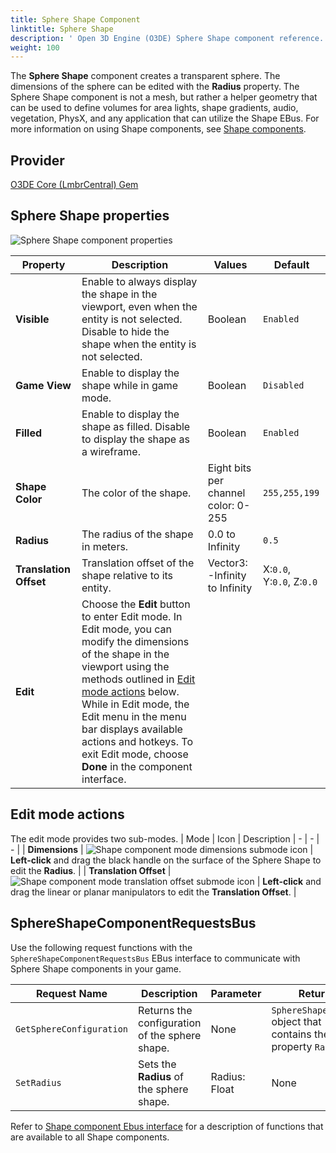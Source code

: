 ```yaml
---
title: Sphere Shape Component
linktitle: Sphere Shape
description: ' Open 3D Engine (O3DE) Sphere Shape component reference. '
weight: 100
---
```




The **Sphere Shape** component creates a transparent sphere. The dimensions of the sphere can be edited with the **Radius** property. The Sphere Shape component is not a mesh, but rather a helper geometry that can be used to define volumes for area lights, shape gradients, audio, vegetation, PhysX, and any application that can utilize the Shape EBus. For more information on using Shape components, see [Shape components](/docs/user-guide/components/reference/shape/).

## Provider

[O3DE Core (LmbrCentral) Gem](/docs/user-guide/gems/reference/o3de-core)

## Sphere Shape properties

![Sphere Shape component properties](/images/user-guide/components/reference/shape/sphere-shape-component-ui-01.png)

| Property | Description | Values | Default |
|-|-|-|-|
| **Visible** | Enable to always display the shape in the viewport, even when the entity is not selected. Disable to hide the shape when the entity is not selected. | Boolean | `Enabled` |
| **Game View** | Enable to display the shape while in game mode. | Boolean | `Disabled` |
| **Filled** | Enable to display the shape as filled.  Disable to display the shape as a wireframe. | Boolean | `Enabled` |
| **Shape Color** | The color of the shape. | Eight bits per channel color: 0-255 | `255,255,199` |
| **Radius** | The radius of the shape in meters. | 0.0 to Infinity | `0.5` |
| **Translation Offset** | Translation offset of the shape relative to its entity. | Vector3: -Infinity to Infinity | X:`0.0`, Y:`0.0`, Z:`0.0` |
| **Edit** | Choose the **Edit** button to enter Edit mode. In Edit mode, you can modify the dimensions of the shape in the viewport using the methods outlined in [Edit mode actions](#edit-mode-actions) below. While in Edit mode, the Edit menu in the menu bar displays available actions and hotkeys. To exit Edit mode, choose **Done** in the component interface. |  |  |

## Edit mode actions

The edit mode provides two sub-modes.
| Mode | Icon | Description
| - | - | - |
| **Dimensions** | ![Shape component mode dimensions submode icon](/images/user-guide/components/reference/shape/shape-component-mode-submode-dimensions.svg) | **Left-click** and drag the black handle on the surface of the Sphere Shape to edit the **Radius**. |
| **Translation Offset** | ![Shape component mode translation offset submode icon](/images/user-guide/components/reference/shape/shape-component-mode-submode-translation-offset.svg) | **Left-click** and drag the linear or planar manipulators to edit the **Translation Offset**. |

## SphereShapeComponentRequestsBus

Use the following request functions with the `SphereShapeComponentRequestsBus` EBus interface to communicate with Sphere Shape components in your game.

| Request Name | Description | Parameter | Return | Scriptable |
|-|-|-|-|-|
| `GetSphereConfiguration` | Returns the configuration of the sphere shape. | None | `SphereShapeConfig` object that contains the property `Radius`. | Yes |
| `SetRadius` | Sets the **Radius** of the sphere shape. | Radius: Float | None | Yes |

Refer to [Shape component Ebus interface](./#shape-component-ebus-interface) for a description of functions that are available to all Shape components.
